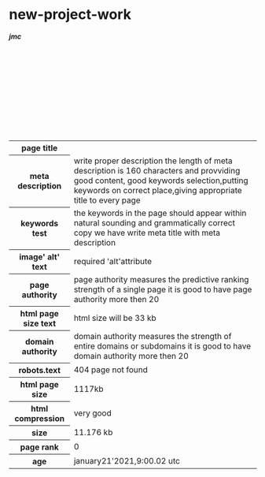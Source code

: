 # new-project-work
<html>
<body>
<table>
<b><i> jmc </i></b>
<tr>
<th><b>page title </b></th>
</tr>
<tr>
<th>meta description </th> <br>                                                                                                                         <td> write proper description the length of meta description is 160 characters and provviding good content, good keywords selection,putting keywords on correct place,giving appropriate title to every page</td>
</tr>
<tr>
<th>keywords test</th>  <br>                                                                                                                           <td> the keywords in the page should appear within natural sounding and grammatically correct copy we have write meta title with meta description</td>
</tr>
<tr>
<th>image' alt' text  </th>   <br>                                                                                                                      <td>  required 'alt'attribute</td>
</tr>
<tr>
<th>page authority </th>  <br>                                                                                                                           <td> page authority measures the predictive ranking strength of a single page it is good to have page authority more then 20</td>
</tr>
<tr>
<th>html page size text </th>    <br>                                                                                                                  <td> html size will be 33 kb</td>
</tr>
<tr>
<th>domain authority </th>   <br>                                                                                                                        <td>  domain authority measures the strength of entire domains or subdomains it is good to have domain authority more then 20</td>
</tr>
<tr>
<th>robots.text</th><br>
<td>404 page not found</td>
</tr>
<tr>
<th>html page size</th><br>
<td>1117kb</td>
</tr>
<tr>
<th>html compression</th><br>
<td>very good</td>
</tr>
<tr>
<th>size</th><br>
<td>11.176 kb</td>
</tr>
<tr>
<th>page rank</th><br>
<td>0</td>
</tr>
<tr>
<th>age</th><br>
<td>january21'2021,9:00.02 utc</td>
</tr>
</body>
</html>
